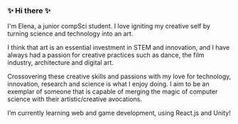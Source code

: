 ### ✨ Hi there ✨

I'm Elena, a junior compSci student. I love igniting my creative self by turning science and technology into an art. 

I think that art is an essential investment in STEM and innovation, and I have always had a passion for creative practices such as dance, the film industry, architecture and digital art. 

Crossovering these creative skills and passions with my love for technology, innovation, research and science is what I enjoy doing. I aim to be an exemplar of someone that is capable of merging the magic of computer science with their artistic/creative avocations.

I’m currently learning web and game development, using React.js and Unity! 


<!--
**elenazavala/elenazavala** is a ✨ _special_ ✨ repository because its `README.md` (this file) appears on your GitHub profile.

Here are some ideas to get you started:

- 🔭 I’m currently working on ...
- 🌱 I’m currently learning ...
- 👯 I’m looking to collaborate on ...
- 🤔 I’m looking for help with ...
- 💬 Ask me about ...
- 📫 How to reach me: ...
- 😄 Pronouns: ...
- ⚡ Fun fact: ...
-->
